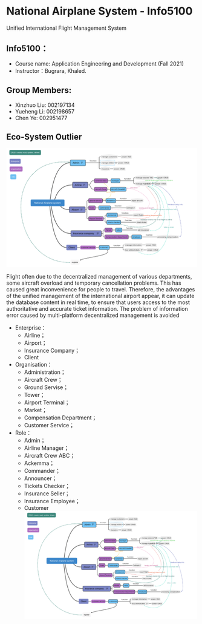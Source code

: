 # National Airplane System - Info5100
Unified International Flight Management System
## Info5100：
- Course name: Application Engineering and Development (Fall 2021)
- Instructor：Bugrara, Khaled.
## Group Members:
- Xinzhuo Liu: 002197134
- Yueheng Li: 002198657
- Chen Ye: 002951477
## Eco-System Outlier
![Alt text](https://github.com/yechen0704/5100Final/blob/Chenye/national%20Airplane%20Outlier.png)

Flight often due to the decentralized management of various departments, some aircraft overload and temporary cancellation problems. This has caused great inconvenience for people to travel. Therefore, the advantages of the unified management of the international airport appear, it can update the database content in real time, to ensure that users access to the most authoritative and accurate ticket information. The problem of information error caused by multi-platform decentralized management is avoided

- Enterprise：
  - Airline； 
  - Airport； 
  - Insurance Company； 
  - Client
- Organisation：
  - Administration； 
  - Aircraft Crew； 
  - Ground Servise； 
  - Tower； 
  - Airport Terminal；
  - Market； 
  - Compensation Department；
  - Customer Service；
- Role： 
  - Admin； 
  - Airline Manager； 
  - Aircraft Crew ABC； 
  - Ackemma； 
  - Commander； 
  - Announcer； 
  - Tickets Checker； 
  - Insurance Seller； 
  - Insurance Employee；
  - Customer
![Alt text](https://github.com/yechen0704/5100Final/blob/Chenye/national%20Airplane%20Outlier.png)
